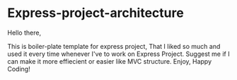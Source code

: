 # Express-project-architecture
Hello there,

This is boiler-plate template for express project, That I liked so much and used it every time whenever I've to work on Express Project.
Suggest me if I can make it more effiecient or easier like MVC structure.
Enjoy, Happy Coding!
